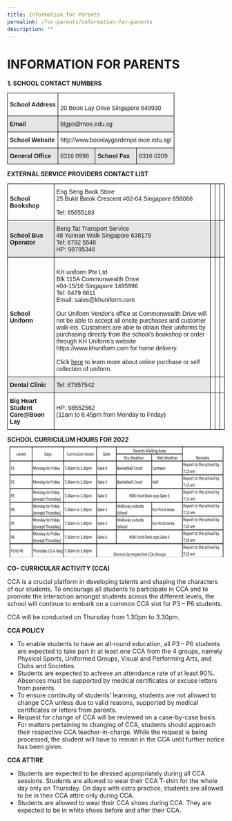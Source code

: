 ```yaml
---
title: Information for Parents
permalink: /for-parents/information-for-parents
description: ""
---
```

# INFORMATION FOR PARENTS
**1. SCHOOL CONTACT NUMBERS**

<style type="text/css">
.tg  {border-collapse:collapse;border-spacing:0;}
.tg td{border-color:black;border-style:solid;border-width:1px;font-family:Arial, sans-serif;font-size:14px;
  overflow:hidden;padding:10px 5px;word-break:normal;}
.tg th{border-color:black;border-style:solid;border-width:1px;font-family:Arial, sans-serif;font-size:14px;
  font-weight:normal;overflow:hidden;padding:10px 5px;word-break:normal;}
.tg .tg-cly1{text-align:left;vertical-align:middle}
.tg .tg-e4a5{background-color:#E5E5E5;font-weight:bold;text-align:left;vertical-align:middle}
.tg .tg-yla0{font-weight:bold;text-align:left;vertical-align:middle}
.tg .tg-0lax{text-align:left;vertical-align:top}
.tg .tg-faf8{background-color:#E5E5E5;text-align:left;vertical-align:middle}
</style>
<table class="tg">
<thead>
  <tr>
    <th class="tg-yla0"><span style="font-weight:700">School Address</span></th>
    <th class="tg-0lax" colspan="3"><br>20 Boon Lay Drive Singapore 649930<br></th>
  </tr>
</thead>
<tbody>
  <tr>
    <td class="tg-e4a5"><span style="font-weight:700">Email</span></td>
    <td class="tg-faf8" colspan="3">blgps@moe.edu.sg</td>
  </tr>
  <tr>
    <td class="tg-yla0"><span style="font-weight:700">School Website</span></td>
    <td class="tg-cly1" colspan="3">http://www.boonlaygardenpri.moe.edu.sg/</td>
  </tr>
  <tr>
    <td class="tg-e4a5"><span style="font-weight:700"> General Office</span></td>
    <td class="tg-faf8">6316 0998 </td>
    <td class="tg-e4a5"><span style="font-weight:700"> School Fax</span></td>
    <td class="tg-faf8"> 6316 0209</td>
  </tr>
</tbody>
</table>

**EXTERNAL SERVICE PROVIDERS CONTACT LIST**
<style type="text/css">
.tg  {border-collapse:collapse;border-spacing:0;}
.tg td{border-color:black;border-style:solid;border-width:1px;font-family:Arial, sans-serif;font-size:14px;
  overflow:hidden;padding:10px 5px;word-break:normal;}
.tg th{border-color:black;border-style:solid;border-width:1px;font-family:Arial, sans-serif;font-size:14px;
  font-weight:normal;overflow:hidden;padding:10px 5px;word-break:normal;}
.tg .tg-cly1{text-align:left;vertical-align:middle}
.tg .tg-1wig{font-weight:bold;text-align:left;vertical-align:top}
.tg .tg-e4a5{background-color:#E5E5E5;font-weight:bold;text-align:left;vertical-align:middle}
.tg .tg-9678{background-color:#E5E5E5;text-align:left;vertical-align:top}
.tg .tg-yla0{font-weight:bold;text-align:left;vertical-align:middle}
.tg .tg-0lax{text-align:left;vertical-align:top}
.tg .tg-faf8{background-color:#E5E5E5;text-align:left;vertical-align:middle}
</style>
<table class="tg">
<thead>
  <tr>
    <th class="tg-yla0"><span style="font-weight:700">School Bookshop</span></th>
    <th class="tg-0lax">Eng Seng Book Store<br>25 Bukit Batok Crescent #02-04 Singapore 658066<br><br>Tel: 65655183<br></th>
    <th class="tg-0lax"></th>
    <th class="tg-0lax"></th>
    <th class="tg-0lax"></th>
  </tr>
</thead>
<tbody>
  <tr>
    <td class="tg-e4a5"><span style="font-weight:700">School Bus Operator</span></td>
    <td class="tg-faf8">Beng Tat Transport Service<br>48 Yunnan Walk Singapore 638179<br>Tel: 6792 5548<br>HP: 98795348<br></td>
    <td class="tg-faf8"></td>
    <td class="tg-9678"></td>
    <td class="tg-0lax"></td>
  </tr>
  <tr>
    <td class="tg-yla0"><span style="font-weight:700">School Uniform</span></td>
    <td class="tg-0lax"><br>KH uniform Pte Ltd<br>Blk 115A Commonwealth Drive<br>#04-15/16 Singapore 1495996<br>Tel: 6479 6811<br>Email: sales@khuniform.com<br><br>Our Uniform Vendor's office at Commonwealth Drive will not be able to accept all onsite purchases and customer walk-ins. Customers are able to obtain their uniforms by purchasing directly from the school's bookshop or order through KH Uniform's website https://www.khuniform.com for home delivery.<br><br>Click <a href="[](/files/blgps_Uniform%20Order.pdf)">here</a> to learn more about online purchase or self collection of uniform.</td>
    <td class="tg-0lax"></td>
    <td class="tg-cly1"></td>
    <td class="tg-cly1"></td>
  </tr>
  <tr>
    <td class="tg-e4a5"><span style="font-weight:700"> Dental Clinic</span></td>
    <td class="tg-faf8">Tel: 67957542 </td>
    <td class="tg-0lax"></td>
    <td class="tg-0lax"></td>
    <td class="tg-0lax"></td>
  </tr>
  <tr>
    <td class="tg-1wig">Big Heart Student Care@Boon Lay </td>
    <td class="tg-cly1">HP: 98552562<br>(11am to 6.45pm from Monday to Friday)</td>
    <td class="tg-0lax"></td>
    <td class="tg-0lax"></td>
    <td class="tg-0lax"></td>
  </tr>
</tbody>
</table>

**SCHOOL CURRICULUM HOURS FOR 2022**
![](/images/new%20curri.png)

**CO- CURRICULAR ACTIVITY (CCA)**

CCA is a crucial platform in developing talents and shaping the characters of our students. To encourage all students to participate in CCA and to promote the interaction amongst students across the different levels, the school will continue to embark on a common CCA slot for P3 – P6 students.

CCA will be conducted on Thursday from 1.30pm to 3.30pm. 

**CCA POLICY**

* To enable students to have an all-round education, all P3 – P6 students are expected to take part in at least one CCA from the 4 groups, namely Physical Sports, Uniformed Groups, Visual and Performing Arts, and Clubs and Societies.
* Students are expected to achieve an attendance rate of at least 90%. Absences must be supported by medical certificates or excuse letters from parents.
* To ensure continuity of students’ learning, students are not allowed to change CCA unless due to valid reasons, supported by medical certificates or letters from parents.
* Request for change of CCA will be reviewed on a case-by-case basis. For matters pertaining to changing of CCA, students should approach their respective CCA teacher-in-charge. While the request is being processed, the student will have to remain in the CCA until further notice has been given.

**CCA ATTIRE**

* Students are expected to be dressed appropriately during all CCA sessions. Students are allowed to wear their CCA T-shirt for the whole day only on Thursday. On days with extra practice, students are allowed to be in their CCA attire only during CCA.
* Students are allowed to wear their CCA shoes during CCA. They are expected to be in white shoes before and after their CCA.